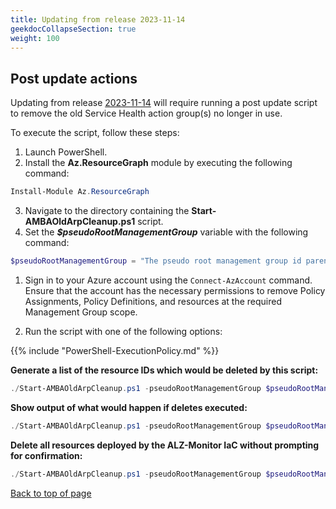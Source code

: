```yaml
---
title: Updating from release 2023-11-14
geekdocCollapseSection: true
weight: 100
---
```


## Post update actions

Updating from release [2023-11-14](../../../Overview/Whats-New#2023-11-14) will require running a post update script to remove the old Service Health action group(s) no longer in use.

To execute the script, follow these steps:
1. Launch PowerShell.
2. Install the **Az.ResourceGraph** module by executing the following command:
  ```powershell
  Install-Module Az.ResourceGraph
  ```
3. Navigate to the directory containing the **Start-AMBAOldArpCleanup.ps1** script.
4. Set the _**$pseudoRootManagementGroup**_ variable with the following command:

  ```powershell
  $pseudoRootManagementGroup = "The pseudo root management group id parenting the identity, management and connectivity management groups"
  ```
  1. Sign in to your Azure account using the `Connect-AzAccount` command. Ensure that the account has the necessary permissions to remove Policy Assignments, Policy Definitions, and resources at the required Management Group scope.

  2. Run the script with one of the following options:

  {{% include "PowerShell-ExecutionPolicy.md" %}}

  **Generate a list of the resource IDs which would be deleted by this script:**

  ```powershell
  ./Start-AMBAOldArpCleanup.ps1 -pseudoRootManagementGroup $pseudoRootManagementGroup -ReportOnly
  ```

  **Show output of what would happen if deletes executed:**

  ```powershell
  ./Start-AMBAOldArpCleanup.ps1 -pseudoRootManagementGroup $pseudoRootManagementGroup -WhatIf
  ```

  **Delete all resources deployed by the ALZ-Monitor IaC without prompting for confirmation:**

  ```powershell
  ./Start-AMBAOldArpCleanup.ps1 -pseudoRootManagementGroup $pseudoRootManagementGroup -Force
  ```

[Back to top of page](.)
